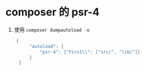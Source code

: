 # composer 的 psr-4


1. 使用 `composer dumpautoload -o`

```d
    {
         "autoload": {
             "psr-4": {"First\\": ["src/", "lib/"]}
         }
     }
```
